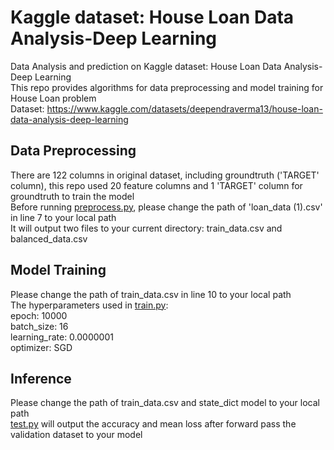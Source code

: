 # Kaggle dataset: House Loan Data Analysis-Deep Learning
Data Analysis and prediction on Kaggle dataset: House Loan Data Analysis-Deep Learning  
This repo provides algorithms for data preprocessing and model training for House Loan problem  
Dataset: https://www.kaggle.com/datasets/deependraverma13/house-loan-data-analysis-deep-learning

## Data Preprocessing
There are 122 columns in original dataset, including groundtruth ('TARGET' column), this repo used 20 feature columns and 1 'TARGET' column for groundtruth to train the model  
Before running [preprocess.py](preprocess.py), please change the path of 'loan_data (1).csv' in line 7 to your local path  
It will output two files to your current directory: train_data.csv and balanced_data.csv

## Model Training
Please change the path of train_data.csv in line 10 to your local path  
The hyperparameters used in [train.py](train.py):  
epoch: 10000  
batch_size: 16  
learning_rate: 0.0000001  
optimizer: SGD

## Inference
Please change the path of train_data.csv and state_dict model to your local path  
[test.py](test.py) will output the accuracy and mean loss after forward pass the validation dataset to your model




